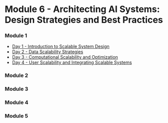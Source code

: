 # Module 6 - Architecting AI Systems: Design Strategies and Best Practices 


### Module 1

- [Day 1 - Introduction to Scalable System Design](../Slides/402-Introduction%20to%20Scalable%20AI%20System%20Design.key)
- [Day 2 - Data Scalability Strategies](../Slides/402-Data-Scale-Strategies.key)
- [Day 3 - Computational Scalability and Optimization](../slides/402-Computational-Scalability-Optimization.key)
- [Day 4 - User Scalability and Integrating Scalable Systems](../slides/402-User%20Scalability%20and%20Integrating%20Scalable%20Systems.key)

### Module 2 

### Module 3 

### Module 4 

### Module 5 